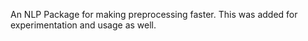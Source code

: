 An NLP Package for making preprocessing faster.
This was added for experimentation and usage as well.
